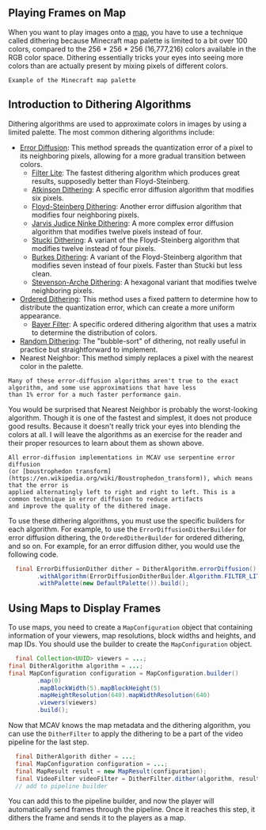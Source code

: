 ## Playing Frames on Map

When you want to play images onto a [map](https://minecraft.fandom.com/wiki/Map), you have to use a technique called
dithering because Minecraft map palette is limited to a bit over 100 colors, compared to the 256 * 256 * 256
(16,777,216) colors available in the RGB color space. Dithering essentially tricks your eyes into seeing more colors
than are actually present by mixing pixels of different colors.

```{figure} images/palette.png
Example of the Minecraft map palette
```

## Introduction to Dithering Algorithms

Dithering algorithms are used to approximate colors in images by using a limited palette. The most common dithering
algorithms include:

- [Error Diffusion](https://en.wikipedia.org/wiki/Error_diffusion): This method spreads the quantization error of a
  pixel to its neighboring pixels, allowing for a more gradual transition between colors.
    - [Filter Lite](https://gist.githubusercontent.com/robertlugg/f0b618587c2981b744716999573c5b65/raw/cc76171ff7cfb508b056a9a9e32c12c08b8f86db/DHALF.TXT):
      The fastest dithering algorithm which produces great results, supposedly better than Floyd-Steinberg.
    - [Atkinson Dithering](https://en.wikipedia.org/wiki/Atkinson_dithering): A specific error diffusion algorithm that
      modifies six pixels.
    - [Floyd-Steinberg Dithering](https://en.wikipedia.org/wiki/Floyd%E2%80%93Steinberg_dithering): Another error
      diffusion
      algorithm that modifies four neighboring pixels.
    - [Jarvis Judice Ninke Dithering](https://www.researchgate.net/publication/342085636_Computational_experiment_of_error_diffusion_dithering_for_depth_reduction_in_images):
      A more complex error diffusion algorithm that modifies twelve pixels instead of four.
    - [Stucki Dithering](https://en.wikipedia.org/wiki/Stucki_dithering): A variant of the Floyd-Steinberg algorithm
      that
      modifies twelve instead of four pixels.
    - [Burkes Dithering](https://www.cyotek.com/blog/dithering-an-image-using-the-burkes-algorithm-in-csharp): A variant
      of the Floyd-Steinberg algorithm that modifies seven instead of four pixels. Faster than Stucki but less clean.
    - [Stevenson-Arche Dithering](https://danieltemkin.com/DitherStudies?cols=%2300ff00%2C%23ff00ff&s=127%2C127&c=%23c7b0a2&algo=StephensonArce&flow=ltor&size=8&shape=square):
      A hexagonal variant that modifies twelve neighboring pixels.
- [Ordered Dithering](https://en.wikipedia.org/wiki/Ordered_dithering): This method uses a fixed pattern to determine
  how to distribute the quantization error, which can create a more uniform appearance.
    - [Bayer Filter](https://en.wikipedia.org/wiki/Bayer_filter): A specific ordered dithering algorithm that uses a
      matrix to determine the distribution of colors.
- [Random Dithering](https://www.visgraf.impa.br/Courses/ip00/proj/Dithering1/random_dithering.html): The "bubble-sort"
  of dithering, not really useful in practice but straightforward to implement.
- Nearest Neighbor: This method simply replaces a pixel with the nearest color in the palette.

```{note}
Many of these error-diffusion algorithms aren't true to the exact algorithm, and some use approximations that have less
than 1% error for a much faster performance gain.
```

You would be surprised that Nearest Neighbor is probably the worst-looking algorithm. Though it is one of the fastest
and simplest, it does not produce good results. Because it doesn't really trick your eyes into blending the colors
at all. I will leave the algorithms as an exercise for the reader and their proper resources to learn about them as
shown above.

```{note}
All error-diffusion implementations in MCAV use serpentine error diffusion 
(or [boustrophedon transform](https://en.wikipedia.org/wiki/Boustrophedon_transform)), which means that the error is 
applied alternatingly left to right and right to left. This is a common technique in error diffusion to reduce artifacts 
and improve the quality of the dithered image.
```

To use these dithering algorithms, you must use the specific builders for each algorithm. For example, to use the
`ErrorDiffusionDitherBuilder` for error diffusion dithering, the `OrderedDitherBuilder` for ordered dithering, and so
on. For example, for an error diffusion dither, you would use the following code.

```java
  final ErrorDiffusionDither dither = DitherAlgorithm.errorDiffusion()
        .withAlgorithm(ErrorDiffusionDitherBuilder.Algorithm.FILTER_LITE)
        .withPalette(new DefaultPalette()).build();
```

## Using Maps to Display Frames

To use maps, you need to create a `MapConfiguration` object that containing information of your viewers, map
resolutions,
block widths and heights, and map IDs. You should use the builder to create the `MapConfiguration` object.

```java
  final Collection<UUID> viewers = ...;
final DitherAlgorithm algorithm = ...;
final MapConfiguration configuration = MapConfiguration.builder()
        .map(0)
        .mapBlockWidth(5).mapBlockHeight(5)
        .mapHeightResolution(640).mapWidthResolution(640)
        .viewers(viewers)
        .build();
```

Now that MCAV knows the map metadata and the dithering algorithm, you can use the `DitherFilter` to apply the dithering
to be a part of the video pipeline for the last step.

```java
  final DitherAlgorith dither = ...;
  final MapConfiguration configuration = ...;
  final MapResult result = new MapResult(configuration);
  final VideoFilter videoFilter = DitherFilter.dither(algorithm, result);
  // add to pipeline builder
```

You can add this to the pipeline builder, and now the player will automatically send frames through the pipeline. Once
it reaches this step, it dithers the frame and sends it to the players as a map.
